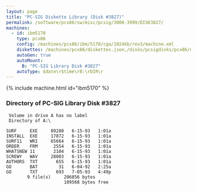 ```yaml
---
layout: page
title: "PC-SIG Diskette Library (Disk #3827)"
permalink: /software/pcx86/sw/misc/pcsig/3000-3999/DISK3827/
machines:
  - id: ibm5170
    type: pcx86
    config: /machines/pcx86/ibm/5170/cga/1024kb/rev3/machine.xml
    diskettes: /machines/pcx86/diskettes.json,/disks/pcsigdisks/pcx86/diskettes.json
    autoGen: true
    autoMount:
      B: "PC-SIG Library Disk #3827"
    autoType: $date\r$time\rB:\rDIR\r
---
```


{% include machine.html id="ibm5170" %}

### Directory of PC-SIG Library Disk #3827

     Volume in drive A has no label
     Directory of A:\

    SURF     EXE     89280   6-15-93   1:01a
    INSTALL  EXE     17872   6-15-93   1:01a
    SURF11   WRI     65664   6-15-93   1:01a
    ORDER    FRM      2554   6-15-93   1:01a
    WHATSNEW 11       2104   6-15-93   1:01a
    SCREWY   WAV     28003   6-15-93   1:01a
    AUTHORS  TXT       655   6-15-93   1:01a
    GO       BAT        31   6-04-92   2:25a
    GO       TXT       693   7-05-93   4:49p
            9 file(s)     206856 bytes
                          109568 bytes free
